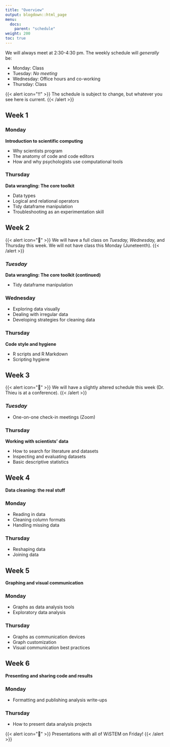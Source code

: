 ```yaml
---
title: "Overview"
output: blogdown::html_page
menu:
  docs:
    parent: "schedule"
weight: 200
toc: true
---
```


We will always meet at 2:30-4:30 pm. The weekly schedule will *generally* be:

- Monday: Class
- Tuesday: *No meeting*
- Wednesday: Office hours and co-working
- Thursday: Class

{{< alert icon="‼️" >}}
The schedule is subject to change, but whatever you see here is current.
{{< /alert >}}

## Week 1

### Monday

**Introduction to scientific computing**

- Why scientists program
- The anatomy of code and code editors
- How and why psychologists use computational tools

### Thursday

**Data wrangling: The core toolkit**

- Data types
- Logical and relational operators
- Tidy dataframe manipulation
- Troubleshooting as an experimentation skill

## Week 2

{{< alert icon="️📅" >}}
We will have a full class on _Tuesday,_ _Wednesday,_ and Thursday this week. We will not have class this Monday (Juneteenth).
{{< /alert >}}

### *Tuesday*

**Data wrangling: The core toolkit (continued)**

- Tidy dataframe manipulation

### Wednesday

- Exploring data visually
- Dealing with irregular data
- Developing strategies for cleaning data

### Thursday

**Code style and hygiene**

- R scripts and R Markdown
- Scripting hygiene

## Week 3

{{< alert icon="️📅" >}}
We will have a slightly altered schedule this week (Dr. Thieu is at a conference).
{{< /alert >}}

### *Tuesday*

- One-on-one check-in meetings (Zoom)

### Thursday

**Working with scientists’ data**

- How to search for literature and datasets
- Inspecting and evaluating datasets
- Basic descriptive statistics

## Week 4

**Data cleaning: the real stuff**

### Monday

- Reading in data
- Cleaning column formats
- Handling missing data

### Thursday

- Reshaping data
- Joining data

## Week 5

**Graphing and visual communication**

### Monday

- Graphs as data analysis tools
- Exploratory data analysis

### Thursday

- Graphs as communication devices
- Graph customization
- Visual communication best practices

## Week 6

**Presenting and sharing code and results**

### Monday

- Formatting and publishing analysis write-ups

### Thursday

- How to present data analysis projects

{{< alert icon="️📅" >}}
Presentations with all of WiSTEM on Friday!
{{< /alert >}}
